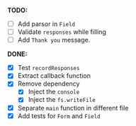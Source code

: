 **TODO:**
  - [ ] Add parsor in `Field`
  - [ ] Validate `responses` while filling
  - [ ] Add `Thank you` message.
  
  **DONE:**

  - [x] Test `recordResponses`
  - [x] Extract callback function
  - [x] Remove dependency
    - [x] Inject the `console`
    - [x] Inject the `fs.writeFile`
  - [x] Separate `main` function in different file
  - [x] Add tests for `Form` and `Field`